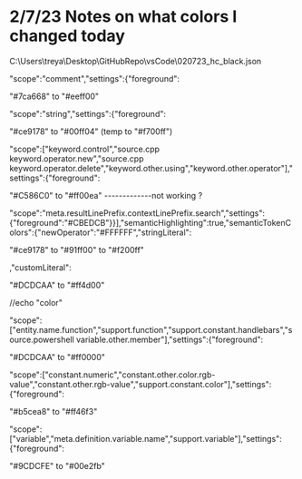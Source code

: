 # 2/7/23 Notes on what colors I changed today

C:\Users\treya\Desktop\GitHubRepo\vsCode\020723_hc_black.json


"scope":"comment","settings":{"foreground":

"#7ca668" to "#eeff00"

"scope":"string","settings":{"foreground":

"#ce9178" to "#00ff04" (temp to "#f700ff")

"scope":["keyword.control","source.cpp keyword.operator.new","source.cpp keyword.operator.delete","keyword.other.using","keyword.other.operator"],"settings":{"foreground":

"#C586C0" to "#ff00ea"  -------------not working ?

"scope":"meta.resultLinePrefix.contextLinePrefix.search","settings":{"foreground":"#CBEDCB"}}],"semanticHighlighting":true,"semanticTokenColors":{"newOperator":"#FFFFFF","stringLiteral":

"#ce9178" to "#91ff00" to "#f200ff"

,"customLiteral":

"#DCDCAA" to "#ff4d00"

//echo "color"

"scope":["entity.name.function","support.function","support.constant.handlebars","source.powershell variable.other.member"],"settings":{"foreground":

"#DCDCAA" to "#ff0000" 


"scope":["constant.numeric","constant.other.color.rgb-value","constant.other.rgb-value","support.constant.color"],"settings":{"foreground":

"#b5cea8" to "#ff46f3"

"scope":["variable","meta.definition.variable.name","support.variable"],"settings":{"foreground":

"#9CDCFE" to "#00e2fb"